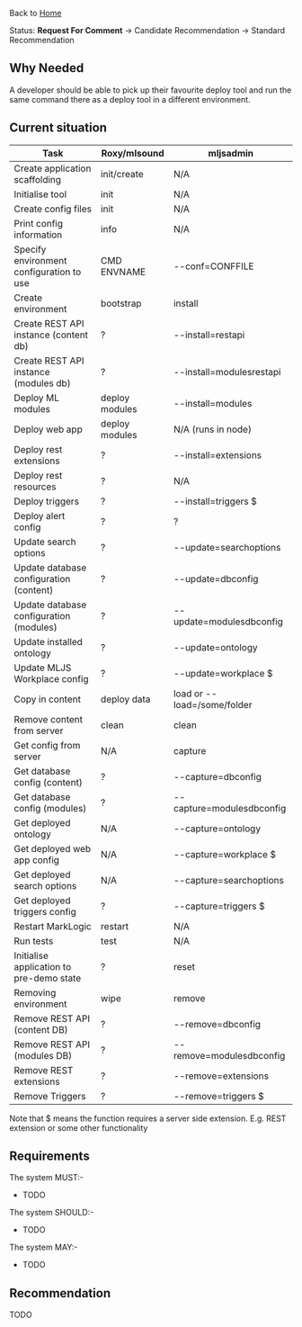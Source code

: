Back to [Home](Home)

Status: **Request For Comment** -> Candidate Recommendation -> Standard Recommendation

## Why Needed

A developer should be able to pick up their favourite deploy tool and run the same command there as a deploy tool in a different environment.

## Current situation

Task | Roxy/mlsound | mljsadmin
---- | ---- | ----
Create application scaffolding | init/create | N/A
Initialise tool | init | N/A
Create config files | init | N/A
Print config information | info | N/A
Specify environment configuration to use | CMD ENVNAME | --conf=CONFFILE
Create environment | bootstrap | install
Create REST API instance (content db) | ? | --install=restapi
Create REST API instance (modules db) | ? | --install=modulesrestapi
Deploy ML modules | deploy modules | --install=modules
Deploy web app | deploy modules | N/A (runs in node)
Deploy rest extensions | ? | --install=extensions
Deploy rest resources | ? | N/A
Deploy triggers | ? | --install=triggers $
Deploy alert config | ? | ?
Update search options | ? | --update=searchoptions
Update database configuration (content) | ? | --update=dbconfig
Update database configuration (modules) | ? | --update=modulesdbconfig
Update installed ontology | ? | --update=ontology
Update MLJS Workplace config | ? | --update=workplace $
Copy in content | deploy data | load or --load=/some/folder
Remove content from server | clean | clean
Get config from server | N/A | capture
Get database config (content) | ? | --capture=dbconfig
Get database config (modules) | ? | --capture=modulesdbconfig
Get deployed ontology | N/A | --capture=ontology
Get deployed web app config | N/A | --capture=workplace $
Get deployed search options | N/A | --capture=searchoptions
Get deployed triggers config | ? | --capture=triggers $
Restart MarkLogic | restart | N/A
Run tests | test | N/A
Initialise application to pre-demo state | ? | reset
Removing environment | wipe | remove
Remove REST API (content DB) | ? | --remove=dbconfig
Remove REST API (modules DB) | ? | --remove=modulesdbconfig
Remove REST extensions | ? | --remove=extensions
Remove Triggers | ? | --remove=triggers $

Note that $ means the function requires a server side extension. E.g. REST extension or some other functionality


## Requirements

The system MUST:-

- TODO

The system SHOULD:-

- TODO

The system MAY:-

- TODO

## Recommendation

TODO
